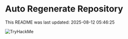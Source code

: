 # Auto Regenerate Repository

This README was last updated: 2025-08-12 05:46:25

 ![TryHackMe](https://tryhackme.com/badge/533634)